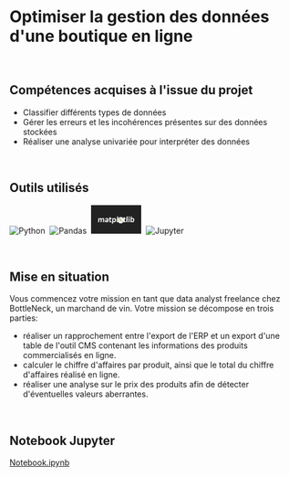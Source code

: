 # Optimiser la gestion des données d'une boutique en ligne

<br>

## Compétences acquises à l'issue du projet
* Classifier différents types de données
* Gérer les erreurs et les incohérences présentes sur des données stockées
* Réaliser une analyse univariée pour interpréter des données

<br>

## Outils utilisés
<img src="https://cdn.jsdelivr.net/gh/devicons/devicon/icons/python/python-original-wordmark.svg" title="Python"  alt="Python" height="50"/>&nbsp;
<img src="https://github.com/StephaneBertrand34/Python_-_Optimiser_la_gestion_des_donnees_d-une_boutique_en_ligne/blob/main/pandas.jpg" title="Pandas"  alt="Pandas" height="50" fill="white"/>&nbsp;
<img src="https://github.com/StephaneBertrand34/Python-Optimisez_la_gestion_des_donnees_d-une_boutique_en_ligne/blob/main/thumbnail-matplotlib-773540575.jpg" title="Matplotlib"  alt="Matplotlib" height="50"/>&nbsp;
<img src="https://cdn.jsdelivr.net/gh/devicons/devicon/icons/jupyter/jupyter-original-wordmark.svg" title="Jupyter"  alt="Jupyter" height="50"/>

<br>

## Mise en situation
Vous commencez votre mission en tant que data analyst freelance chez BottleNeck, un marchand de vin.
Votre mission se décompose en trois parties:
- réaliser un rapprochement entre l'export de l'ERP et un export d'une table de l'outil CMS contenant les informations des produits commercialisés en ligne.
- calculer le chiffre d'affaires par produit, ainsi que le total du chiffre d'affaires réalisé en ligne.
- réaliser une analyse sur le prix des produits afin de détecter d'éventuelles valeurs aberrantes.

<br>

## Notebook Jupyter
<a href="https://github.com/StephaneBertrand34/Python-Optimisez_la_gestion_des_donnees_d-une_boutique_en_ligne/blob/main/BERTRAND_.ipynb" target="_blank" title="Notebook Jupyter">Notebook.ipynb</a>
